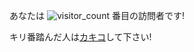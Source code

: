 あなたは
![visitor_count](https://profile-counter.glitch.me/y0d3n/count.svg)
番目の訪問者です!

キリ番踏んだ人は[カキコ](https://github.com/y0d3n/y0d3n/issues/1)して下さい!

